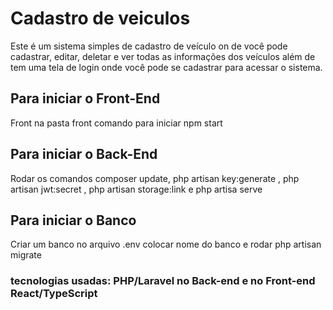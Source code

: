<h1>Cadastro de veiculos</h1>

<p>
Este é um sistema simples de cadastro de veículo on de você pode cadastrar, editar, deletar e ver todas as informações dos veículos
além de tem uma tela de login onde você pode se cadastrar para acessar o sistema.
</p>

<h2>Para iniciar o Front-End</h2>

<p>Front na pasta front comando para iniciar npm start </p>

<h2>Para iniciar o Back-End</h2>

<p> Rodar os comandos composer update, php artisan key:generate , php artisan jwt:secret , php artisan storage:link e php artisa serve </p>

<h2>Para iniciar o Banco</h2>

<p> Criar um banco no arquivo .env colocar nome do banco e rodar php artisan migrate </p>

<h3> tecnologias usadas: PHP/Laravel no Back-end e no Front-end React/TypeScript </h3>


